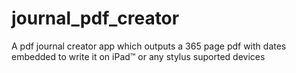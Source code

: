 # journal_pdf_creator
A pdf journal creator app which outputs a 365 page pdf with dates embedded to write it on iPad™ or any stylus suported devices
